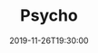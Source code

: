 ---
layout: screening

date: 2019-11-26T19:30:00
location: 03 MS 01 (TBC)

title: Psycho
year: 1960
runtime: 1h 49m
backdrop: /uploads/psycho-backdrop.jpg
poster: /uploads/psycho-poster.jpg
trailer: https://www.youtube.com/watch?v=uf2fa08xrIk
overview: When larcenous real estate clerk Marion Crane goes on the lam with a wad of cash and hopes of starting a new life, she ends up at the notorious Bates Motel, where manager Norman Bates cares for his housebound mother. The place seems quirky, but fine… until Marion decides to take a shower.
genres:
  - Horror
  - Drama
  - Thriller
director: Alfred Hitchcock
cast:
  - Anthony Perkins
  - Janet Leigh
  - Vera Miles
---